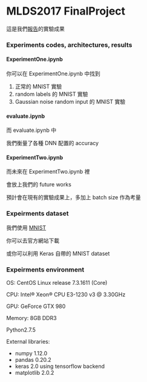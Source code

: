 # MLDS2017 FinalProject

這是我們[報告](https://ntumlds.wordpress.com/2017/03/27/r05922018_drliao/)的實驗成果

### Experiments codes, architectures, results
#### ExperimentOne.ipynb
你可以在 ExperimentOne.ipynb 中找到
1. 正常的 MNIST 實驗
2. random labels 的 MNIST 實驗
3. Gaussian noise random input 的 MNIST 實驗

#### evaluate.ipynb
而 evaluate.ipynb 中

我們衡量了各種 DNN 配置的 accuracy


#### ExperimentTwo.ipynb
而未來在 ExperimentTwo.ipynb 裡

會放上我們的 future works

預計會在現有的實驗成果上，多加上 batch size 作為考量

### Expeirments dataset
我們使用 [MNIST](http://yann.lecun.com/exdb/mnist/)

你可以去官方網站下載

或你可以利用 Keras 自帶的 MNIST dataset

### Expeirments environment

OS: CentOS Linux release 7.3.1611 (Core)

CPU: Intel® Xeon® CPU E3-1230 v3 @ 3.30GHz

GPU: GeForce GTX 980

Memory: 8GB DDR3

Python2.7.5

External libraries:
  * numpy 1.12.0
  * pandas 0.20.2
  * keras 2.0 using tensorflow backend
  * matplotlib 2.0.2
